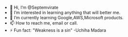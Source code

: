 - 👋 Hi, I’m @Septemvirate
- 👀 I’m interested in learning anything that will better me.
- 🌱 I’m currently learning Google,AWS,Microsoft products.
- 📫 How to reach me, email or call.
- ⚡ Fun fact: "Weakness is a sin" -Uchiha Madara

<!---
Septemvirate/Septemvirate is a ✨ special ✨ repository because its `README.md` (this file) appears on your GitHub profile.
You can click the Preview link to take a look at your changes.
--->
